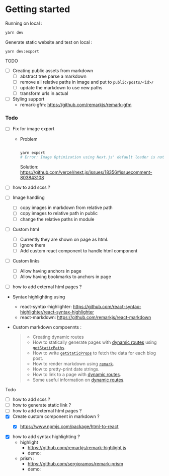 

# Getting started



Running on local : 

```bash
yarn dev
```



Generate static website and test on local : 

```
yarn dev:export
```





TODO

- [ ] Creating public assets from markdown
  - [ ] abstract tree parse a markdown
  - [ ] remove all relative paths in image and put to `public/posts/<id>/`
  - [ ] update the markdown to use new paths
  - [ ] transform urls in actual
- [ ] Styling support 
  - remark-gfm: https://github.com/remarkjs/remark-gfm



### Todo

- [ ] Fix for image export 

  - Problem 

    ```bash
    
    yarn export 
    # Error: Image Optimization using Next.js' default loader is not compatible with `next export`.
    ```

    Solution: https://github.com/vercel/next.js/issues/18356#issuecomment-803843108

- [ ] how to add scss ?

- [ ] Image handling

  - [ ] copy images in markdown from relative path
  - [ ] copy images to relative path in public
  - [ ] change the relative paths in module

- [ ] Custom html 

  - [ ] Currently they are shown on page as html.
  - [ ] Ignore them
  - [ ] Add custom react component to handle html component

- [ ] Custom links

  - [ ] Allow having anchors in page 
  - [ ] Allow having bookmarks to anchors in page

- [ ] how to add external html pages ?



- Syntax highlighting using 

  - react-syntax-highlighter: https://github.com/react-syntax-highlighter/react-syntax-highlighter
  - react-markdown: https://github.com/remarkjs/react-markdown

- Custom markdown compoennts : 

  

  > - Creating dynamic routes
  > - How to statically generate pages with [dynamic routes](https://nextjs.org/docs/routing/dynamic-routes) using [`getStaticPaths`](https://nextjs.org/docs/basic-features/data-fetching#getstaticpaths-static-generation).
  > - How to write [`getStaticProps`](https://nextjs.org/docs/basic-features/data-fetching#getstaticprops-static-generation) to fetch the data for each blog post.
  >- How to render markdown using [`remark`](https://github.com/remarkjs/remark).
  > - How to pretty-print date strings.
  >- How to link to a page with [dynamic routes](https://nextjs.org/docs/routing/dynamic-routes).
  > - Some useful information on [dynamic routes](https://nextjs.org/docs/routing/dynamic-routes).

  

Todo

- [ ] how to add scss ?
- [ ] how to generate static link ? 
- [ ] how to add external html pages ?
- [x] Create custom component in markdown ?
  - [x] https://www.npmjs.com/package/html-to-react



- [x] how to add syntax highlighting ? 
  - highlight 
    - https://github.com/remarkjs/remark-highlight.js
    - demo: 
  - prism : 
    - https://github.com/sergioramos/remark-prism
    - demo: 